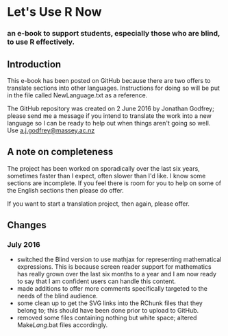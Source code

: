 # Let's Use R Now
### an e-book to support students, especially those who are blind, to use R effectively.


## Introduction 
This e-book has been posted on GitHub because there are two offers to translate sections into other languages. Instructions for doing so will be put in the file called NewLanguage.txt as a reference.

The GitHub repository was created on 2 June 2016 by Jonathan Godfrey; please send me a message if you intend to translate the work into a new language so I can be ready to help out when things aren't going so well. Use a.j.godfrey@massey.ac.nz 

## A note on completeness

The project has been worked on sporadically over the last six years, sometimes faster than I expect, often slower than I'd like. I know some sections are incomplete. If you feel there is room for you to help on some of the English sections then please do offer.

If you want to start a translation project, then again, please offer.



 ## Changes

### July 2016
- switched the Blind version to use mathjax for representing mathematical expressions. This is because screen reader support for mathematics has really grown over the last six months to a year and I am now ready to say that I am confident users can handle this content.
- made additions to offer more comments specifically targeted to the needs of the blind audience.
- some clean up to get the SVG links into the RChunk files that they belong to; this should have been done prior to upload to GitHub.
- removed some files containing nothing but white space; altered Make*Lang*.bat files accordingly.

